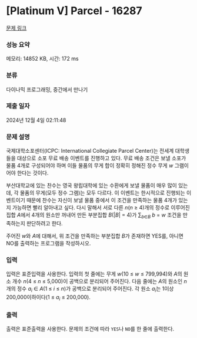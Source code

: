 # [Platinum V] Parcel - 16287 

[문제 링크](https://www.acmicpc.net/problem/16287) 

### 성능 요약

메모리: 14852 KB, 시간: 172 ms

### 분류

다이나믹 프로그래밍, 중간에서 만나기

### 제출 일자

2024년 12월 4일 02:11:48

### 문제 설명

<p>국제대학소포센터(ICPC: International Collegiate Parcel Center)는 전세계 대학생들을 대상으로 소포 무료 배송 이벤트를 진행하고 있다. 무료 배송 조건은 보낼 소포가 물품 4개로 구성되어야 하며 이들 물품의 무게 합이 정확히 정해진 정수 무게 <em>w</em> 그램이어야 한다는 것이다.</p>

<p>부산대학교에 있는 찬수는 영국 왕립대학에 있는 수환에게 보낼 물품이 매우 많이 있는데, 각 물품의 무게(모두 정수 그램)는 모두 다르다. 이 이벤트는 한시적으로 진행되는 이벤트이기 때문에 찬수는 자신이 보낼 물품 중에서 이 조건을 만족하는 물품 4개가 있는지 가능하면 빨리 알아내고 싶다. 다시 말해서 서로 다른 <em>n</em>(<em>n</em> ≥ 4)개의 정수로 이루어진 집합 <em>A</em>에서 4개의 원소만 꺼내어 만든 부분집합 <em>B</em>(|<em>B</em>| = 4)가 ∑<sub><em>b</em>∈<em>B</em></sub> <em>b</em> = <em>w</em> 조건을 만족하는지 판단하려고 한다. </p>

<p>주어진 <em>w</em>와 <em>A</em>에 대해서, 위 조건을 만족하는 부분집합 <em>B</em>가 존재하면 YES를, 아니면 NO를 출력하는 프로그램을 작성하시오.</p>

### 입력 

 <p>입력은 표준입력을 사용한다. 입력의 첫 줄에는 무게 <em>w</em>(10 ≤ <em>w</em> ≤ 799,994)와 <em>A</em>의 원소 개수 <em>n</em>(4 ≤ <em>n</em> ≤ 5,000)이 공백으로 분리되어 주어진다. 다음 줄에는 <em>A</em>의 원소인 <em>n</em>개의 정수 <em>a</em><sub><em>i</em></sub> ∈ <em>A</em>(1 ≤ <em>i</em> ≤ <em>n</em>)가 공백으로 분리되어 주어진다. 각 원소 <em>a</em><sub><em>i</em></sub>는 1이상 200,000이하이다(1 ≤ <em>a</em><sub><em>i</em></sub> ≤ 200,000).</p>

### 출력 

 <p>출력은 표준출력을 사용한다. 문제의 조건에 따라 <code>YES</code>나 <code>NO</code>를 한 줄에 출력한다.</p>

